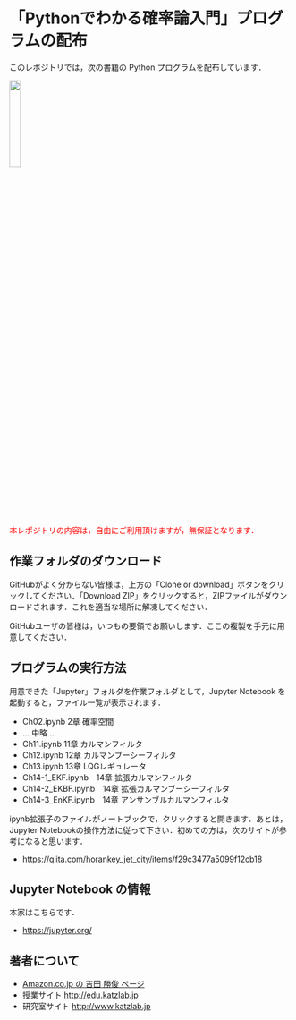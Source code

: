 # 「Pythonでわかる確率論入門」プログラムの配布

このレポジトリでは，次の書籍の Python プログラムを配布しています．

<a href="https://www.amazon.co.jp/gp/product/B07XZ37TVS">
<img src="https://images-fe.ssl-images-amazon.com/images/I/51-e6eqLcDL.jpg" width="20%">
</a>

<font color="red"> 本レポジトリの内容は，自由にご利用頂けますが，無保証となります．</font>

## 作業フォルダのダウンロード

GitHubがよく分からない皆様は，上方の「Clone or download」ボタンをクリックしてください．「Download ZIP」をクリックすると，ZIPファイルがダウンロードされます．これを適当な場所に解凍してください．

GitHubユーザの皆様は，いつもの要領でお願いします．ここの複製を手元に用意してください．

## プログラムの実行方法

用意できた「Jupyter」フォルダを作業フォルダとして，Jupyter Notebook を起動すると，ファイル一覧が表示されます．

* Ch02.ipynb 2章 確率空間
* ... 中略 ...
* Ch11.ipynb 11章 カルマンフィルタ
* Ch12.ipynb 12章 カルマンブーシーフィルタ
* Ch13.ipynb 13章 LQGレギュレータ
* Ch14-1_EKF.ipynb　14章 拡張カルマンフィルタ
* Ch14-2_EKBF.ipynb　14章 拡張カルマンブーシーフィルタ
* Ch14-3_EnKF.ipynb　14章 アンサンブルカルマンフィルタ

ipynb拡張子のファイルがノートブックで，クリックすると開きます．あとは，Jupyter Notebookの操作方法に従って下さい．初めての方は，次のサイトが参考になると思います．

* https://qiita.com/horankey_jet_city/items/f29c3477a5099f12cb18

## Jupyter Notebook の情報

本家はこちらです．

* https://jupyter.org/

## 著者について

* [ Amazon.co.jp の 吉田 勝俊 ページ](https://www.amazon.co.jp/-/e/B004LU422W)
* 授業サイト http://edu.katzlab.jp
* 研究室サイト http://www.katzlab.jp

